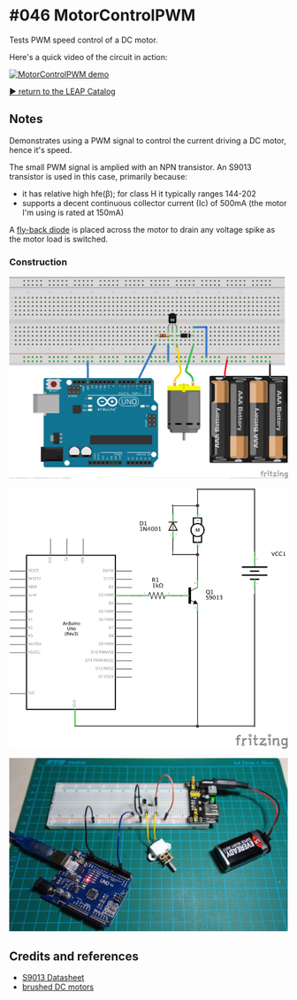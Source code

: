 # #046 MotorControlPWM

Tests PWM speed control of a DC motor.

Here's a quick video of the circuit in action:

[![MotorControlPWM demo](http://img.youtube.com/vi/CYKtJfKv5ug/0.jpg)](http://www.youtube.com/watch?v=CYKtJfKv5ug)


[:arrow_forward: return to the LEAP Catalog](http://leap.tardate.com)

## Notes

Demonstrates using a PWM signal to control the current driving a DC motor, hence it's speed.

The small PWM signal is amplied with an NPN transistor.
An S9013 transistor is used in this case, primarily because:

* it has relative high hfe(β); for class H it typically ranges 144-202
* supports a decent continuous collector current (Ic) of 500mA (the motor I'm using is rated at 150mA)

A [fly-back diode](http://en.wikipedia.org/wiki/Flyback_diode) is placed across
the motor to drain any voltage spike as the motor load is switched.


### Construction

![The Breadboard](./assets/MotorControlPWM_bb.jpg?raw=true)

![The Schematic](./assets/MotorControlPWM_schematic.jpg?raw=true)

![Breadboard Build](./assets/MotorControlPWM_build.jpg?raw=true)

## Credits and references
* [S9013 Datasheet](http://www.futurlec.com/Transistors/S9013.shtml)
* [brushed DC motors](http://en.wikipedia.org/wiki/Brushed_DC_electric_motor)
